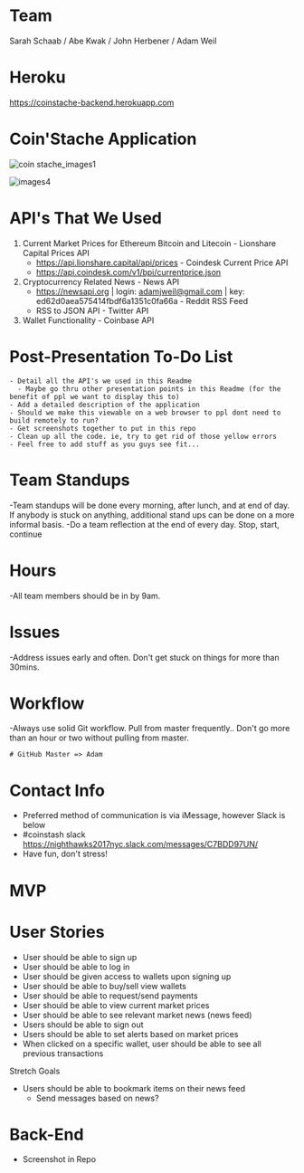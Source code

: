 # Team
  Sarah Schaab / Abe Kwak / John Herbener / Adam Weil

# Heroku
https://coinstache-backend.herokuapp.com

# Coin'Stache Application

![coin stache_images1](https://user-images.githubusercontent.com/25589910/31578714-0619e110-b0f5-11e7-9433-30530184c16a.png)

![images4](https://user-images.githubusercontent.com/25589910/31578878-29edabdc-b0f8-11e7-9dc8-dfbae7f8ff7e.png)

# API's That We Used
  1. Current Market Prices for Ethereum Bitcoin and Litecoin
    - Lionshare Capital Prices API
      - https://api.lionshare.capital/api/prices
    - Coindesk Current Price API
      - https://api.coindesk.com/v1/bpi/currentprice.json
  2. Cryptocurrency Related News
    - News API
      - https://newsapi.org | login: adamjweil@gmail.com | key: ed62d0aea575414fbdf6a1351c0fa66a
    - Reddit RSS Feed
      - RSS to JSON API
    - Twitter API
  3. Wallet Functionality
    - Coinbase API

# Post-Presentation To-Do List
    - Detail all the API's we used in this Readme
      - Maybe go thru other presentation points in this Readme (for the benefit of ppl we want to display this to)
    - Add a detailed description of the application
    - Should we make this viewable on a web browser to ppl dont need to build remotely to run?
    - Get screenshots together to put in this repo
    - Clean up all the code. ie, try to get rid of those yellow errors
    - Feel free to add stuff as you guys see fit...

# Team Standups
  -Team standups will be done every morning, after lunch, and at end of day. If anybody is stuck on anything, additional stand ups can be done on a more informal basis.
  -Do a team reflection at the end of every day. Stop, start, continue

# Hours
  -All team members should be in by 9am.

# Issues
  -Address issues early and often. Don't get stuck on things for more than 30mins.

# Workflow
  -Always use solid Git workflow. Pull from master frequently.. Don't go more than an hour or two without pulling from master.

    # GitHub Master => Adam
# Contact Info
 - Preferred method of communication is via iMessage, however Slack is below
  - #coinstash slack
    https://nighthawks2017nyc.slack.com/messages/C7BDD97UN/
 - Have fun, don't stress!

# MVP

# User Stories
  - User should be able to sign up
  - User should be able to log in
  - User should be given access to wallets upon signing up
  - User should be able to buy/sell view wallets
  - User should be able to request/send payments
  - User should be able to view current market prices
  - User should be able to see relevant market news (news feed)
  - Users should be able to sign out
  - Users should be able to set alerts based on market prices
  - When clicked on a specific wallet, user should be able to see all previous transactions

  Stretch Goals
  - Users should be able to bookmark items on their news feed
    - Send messages based on news?

# Back-End
 - Screenshot in Repo
